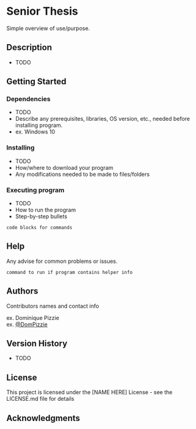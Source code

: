 # Senior Thesis

Simple overview of use/purpose.

## Description

- TODO

## Getting Started

### Dependencies

- TODO
- Describe any prerequisites, libraries, OS version, etc., needed before installing program.
- ex. Windows 10

### Installing

- TODO
- How/where to download your program
- Any modifications needed to be made to files/folders

### Executing program

- TODO
- How to run the program
- Step-by-step bullets
```
code blocks for commands
```

## Help

Any advise for common problems or issues.
```
command to run if program contains helper info
```

## Authors

Contributors names and contact info

ex. Dominique Pizzie  
ex. [@DomPizzie](https://twitter.com/dompizzie)

## Version History

- TODO

## License

This project is licensed under the [NAME HERE] License - see the LICENSE.md file for details

## Acknowledgments

